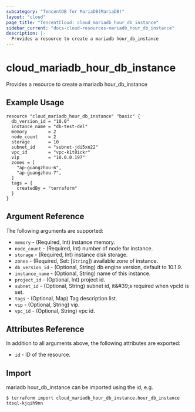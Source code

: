```yaml
---
subcategory: "TencentDB for MariaDB(MariaDB)"
layout: "cloud"
page_title: "TencentCloud: cloud_mariadb_hour_db_instance"
sidebar_current: "docs-cloud-resources-mariadb_hour_db_instance"
description: |-
  Provides a resource to create a mariadb hour_db_instance
---
```


# cloud_mariadb_hour_db_instance

Provides a resource to create a mariadb hour_db_instance

## Example Usage

```hcl
resource "cloud_mariadb_hour_db_instance" "basic" {
  db_version_id = "10.0"
  instance_name = "db-test-del"
  memory        = 2
  node_count    = 2
  storage       = 10
  subnet_id     = "subnet-jdi5xn22"
  vpc_id        = "vpc-k1t8ickr"
  vip           = "10.0.0.197"
  zones = [
    "ap-guangzhou-6",
    "ap-guangzhou-7",
  ]
  tags = {
    createdBy = "terraform"
  }
}
```

## Argument Reference

The following arguments are supported:

* `memory` - (Required, Int) instance memory.
* `node_count` - (Required, Int) number of node for instance.
* `storage` - (Required, Int) instance disk storage.
* `zones` - (Required, Set: [`String`]) available zone of instance.
* `db_version_id` - (Optional, String) db engine version, default to 10.1.9.
* `instance_name` - (Optional, String) name of this instance.
* `project_id` - (Optional, Int) project id.
* `subnet_id` - (Optional, String) subnet id, it&amp;#39;s required when vpcId is set.
* `tags` - (Optional, Map) Tag description list.
* `vip` - (Optional, String) vip.
* `vpc_id` - (Optional, String) vpc id.

## Attributes Reference

In addition to all arguments above, the following attributes are exported:

* `id` - ID of the resource.



## Import

mariadb hour_db_instance can be imported using the id, e.g.
```
$ terraform import cloud_mariadb_hour_db_instance.hour_db_instance tdsql-kjqih9nn
```

